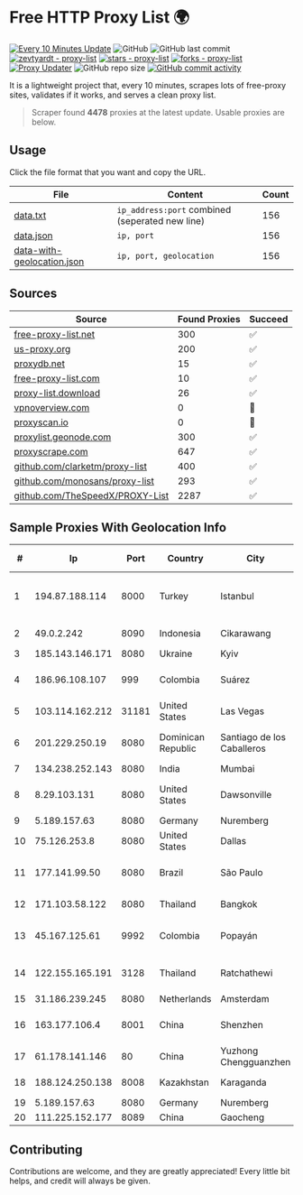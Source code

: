 
# Free HTTP Proxy List 🌍

[![Every 10 Minutes Update](https://github.com/mertguvencli/http-proxy-list/actions/workflows/main.yml/badge.svg?branch=main)](https://github.com/mertguvencli/http-proxy-list/actions/workflows/main.yml)
![GitHub](https://img.shields.io/github/license/mertguvencli/http-proxy-list)
![GitHub last commit](https://img.shields.io/github/last-commit/mertguvencli/http-proxy-list)
[![zevtyardt - proxy-list](https://img.shields.io/static/v1?label=zevtyardt&message=proxy-list&color=blue&logo=github)](https://github.com/zevtyardt/proxy-list "Go to GitHub repo")
[![stars - proxy-list](https://img.shields.io/github/stars/zevtyardt/proxy-list?style=social)](https://github.com/zevtyardt/proxy-list)
[![forks - proxy-list](https://img.shields.io/github/forks/zevtyardt/proxy-list?style=social)](https://github.com/zevtyardt/proxy-list)
[![Proxy Updater](https://github.com/zevtyardt/proxy-list/workflows/Proxy%20Updater/badge.svg)](https://github.com/zevtyardt/proxy-list/actions?query=workflow:"Proxy+Updater")
![GitHub repo size](https://img.shields.io/github/repo-size/zevtyardt/proxy-list)
[![GitHub commit activity](https://img.shields.io/github/commit-activity/m/zevtyardt/proxy-list?logo=commits)](https://github.com/zevtyardt/proxy-list/commits/main)

It is a lightweight project that, every 10 minutes, scrapes lots of free-proxy sites, validates if it works, and serves a clean proxy list.

> Scraper found **4478** proxies at the latest update. Usable proxies are below.

## Usage

Click the file format that you want and copy the URL.

|File|Content|Count|
|----|-------|-----|
|[data.txt](https://raw.githubusercontent.com/mertguvencli/http-proxy-list/main/proxy-list/data.txt)|`ip_address:port` combined (seperated new line)|156|
|[data.json](https://raw.githubusercontent.com/mertguvencli/http-proxy-list/main/proxy-list/data.json)|`ip, port`|156|
|[data-with-geolocation.json](https://raw.githubusercontent.com/mertguvencli/http-proxy-list/main/proxy-list/data-with-geolocation.json)|`ip, port, geolocation`|156|

## Sources

|Source|Found Proxies|Succeed|
|------|-------------|-------|
|[free-proxy-list.net](https://free-proxy-list.net)|300|✅|
|[us-proxy.org](https://www.us-proxy.org)|200|✅|
|[proxydb.net](http://proxydb.net)|15|✅|
|[free-proxy-list.com](https://free-proxy-list.com/?page=&port=&type%5B%5D=http&type%5B%5D=https&up_time=0&search=Search)|10|✅|
|[proxy-list.download](https://www.proxy-list.download/HTTP)|26|✅|
|[vpnoverview.com](https://vpnoverview.com/privacy/anonymous-browsing/free-proxy-servers)|0|🚫|
|[proxyscan.io](https://www.proxyscan.io)|0|🚫|
|[proxylist.geonode.com](https://proxylist.geonode.com/api/proxy-list?limit=300&page=1&sort_by=lastChecked&sort_type=desc&protocols=http,https)|300|✅|
|[proxyscrape.com](https://api.proxyscrape.com/v2/?request=displayproxies&protocol=http&timeout=10000&country=all&ssl=all&anonymity=all)|647|✅|
|[github.com/clarketm/proxy-list](https://raw.githubusercontent.com/clarketm/proxy-list/master/proxy-list-raw.txt)|400|✅|
|[github.com/monosans/proxy-list](https://raw.githubusercontent.com/monosans/proxy-list/main/proxies/http.txt)|293|✅|
|[github.com/TheSpeedX/PROXY-List](https://raw.githubusercontent.com/TheSpeedX/PROXY-List/master/http.txt)|2287|✅|


## Sample Proxies With Geolocation Info

|#|Ip|Port|Country|City|Internet Service Provider|
|-|--|----|-------|----|-------------------------|
|1|194.87.188.114|8000|Turkey|Istanbul|Kadir Huseyin Tezcan Nosspeed Internet Teknolojileri|
|2|49.0.2.242|8090|Indonesia|Cikarawang|PT Usaha Adi Sanggoro|
|3|185.143.146.171|8080|Ukraine|Kyiv|ISP UTELS|
|4|186.96.108.107|999|Colombia|Suárez|TV AZTECA SUCURSAL COLOMBIA|
|5|103.114.162.212|31181|United States|Las Vegas|DediPath|
|6|201.229.250.19|8080|Dominican Republic|Santiago de los Caballeros|Compañía Dominicana de Teléfonos S. A.|
|7|134.238.252.143|8080|India|Mumbai|Google LLC|
|8|8.29.103.131|8080|United States|Dawsonville|North Georgia Network Cooperative, Inc|
|9|5.189.157.63|8080|Germany|Nuremberg|Contabo GmbH|
|10|75.126.253.8|8080|United States|Dallas|SoftLayer|
|11|177.141.99.50|8080|Brazil|São Paulo|Claro NXT Telecomunicacoes Ltda|
|12|171.103.58.122|8080|Thailand|Bangkok|True Internet Co., Ltd.|
|13|45.167.125.61|9992|Colombia|Popayán|Sepcom Comunicaciones SAS|
|14|122.155.165.191|3128|Thailand|Ratchathewi|CAT Telecom Public Company Limited|
|15|31.186.239.245|8080|Netherlands|Amsterdam|NetSkope Inc|
|16|163.177.106.4|8001|China|Shenzhen|China Unicom Guangdong Province Network|
|17|61.178.141.146|80|China|Yuzhong Chengguanzhen|Chinanet|
|18|188.124.250.138|8008|Kazakhstan|Karaganda|Miranda-Media Ltd|
|19|5.189.157.63|8080|Germany|Nuremberg|Contabo GmbH|
|20|111.225.152.177|8089|China|Gaocheng|Chinanet|



## Contributing

Contributions are welcome, and they are greatly appreciated! Every
little bit helps, and credit will always be given.

